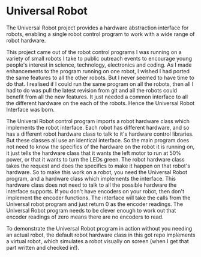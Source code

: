 # Universal Robot
The Universal Robot project provides a hardware abstraction interface for robots, enabling a single robot control program to work with a wide range of robot hardware.

This project came out of the robot control programs I was running on a variety of small robots I take to public outreach events to encourage young people's interest in science, technology, electronics and coding. As I made enhancements to the program running on one robot, I wished I had ported the same features to all the other robots. But I never seemed to have time to do that. I realised if I could run the same program on all the robots, then all I had to do was pull the latest revision from git and all the robots could benefit from all the new features. It just needed a common interface to all the different hardware on the each of the robots. Hence the Universal Robot Interface was born.

The Univeral Robot control program imports a robot hardware class which implements the robot interface. Each robot has different hardware, and so has a different robot hardware class to talk to it's hardware control libraries. But these classes all use an identical interface. So the main program does not need to know the specifics of the hardware on the robot it is running on, it just tells the hardware class that it wants the left motor to run at 50% power, or that it wants to turn the LEDs green. The robot hardware class takes the request and does the specifics to make it happen on that robot's hardware. So to make this work on a robot, you need the Universal Robot program, and a hardware class which implements the interface. This hardware class does not need to talk to all the possible hardware the interface supports. If you don't have encoders on your robot, then don't implement the encoder functions. The interface will take the calls from the Universal robot program and just return 0 as the encoder readings. The Universal Robot program needs to be clever enough to work out that encoder readings of zero means there are no encoders to read.

To demonstrate the Universal Robot program in action without you needing an actual robot, the default robot hardware class in this got repo implements a virtual robot, which simulates a robot visually on screen (when I get that part written and checked in!).
